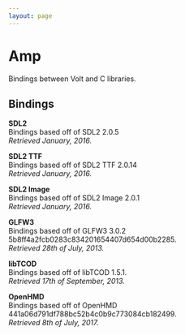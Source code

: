 ```yaml
---
layout: page
---
```


# Amp

Bindings between Volt and C libraries.

## Bindings

**SDL2**<br/>
Bindings based off of SDL2 2.0.5<br/>
_Retrieved January, 2016._

**SDL2 TTF**<br/>
Bindings based off of SDL2 TTF 2.0.14<br/>
_Retrieved January, 2016._

**SDL2 Image**<br/>
Bindings based off of SDL2 Image 2.0.1<br/>
_Retrieved January, 2016._

**GLFW3**<br/>
Bindings based off of GLFW3 3.0.2 5b8ff4a2fcb0283c834201654407d654d00b2285.<br/>
_Retrieved 28th of July, 2013._

**libTCOD**<br/>
Bindings based off of libTCOD 1.5.1.<br/>
_Retrieved 17th of September, 2013._

**OpenHMD**<br/>
Bindings based off of OpenHMD 441a06d791df788bc52b4c0b9c773084cb182499.<br/>
_Retrieved 8th of July, 2017._

